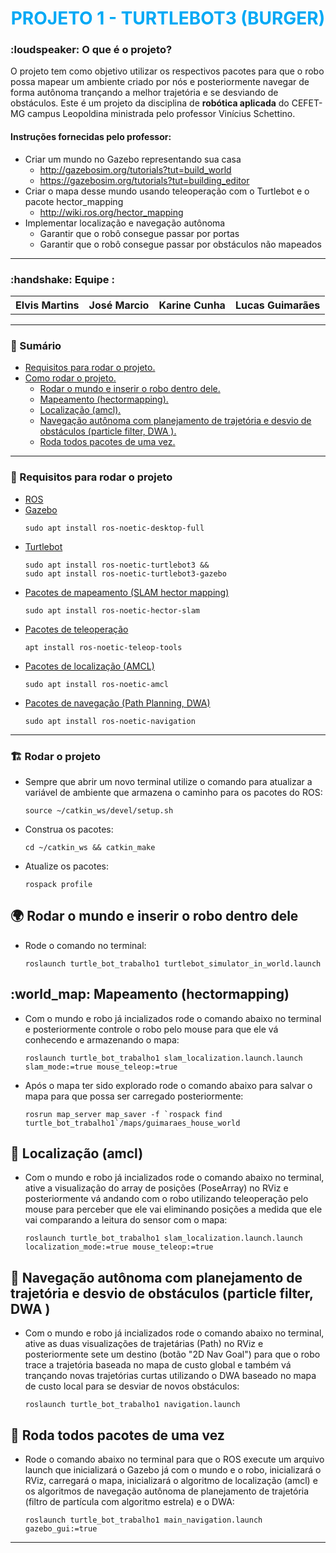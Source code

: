 <h1 align="center" ><b style="color: #03A9F5;">PROJETO 1 - TURTLEBOT3 (BURGER)</b> </h1>

<h3> :loudspeaker: O que é o projeto? </h3>
<p>O projeto tem como objetivo utilizar os respectivos pacotes para que o robo possa mapear um ambiente criado por nós e posteriormente navegar de forma autônoma trançando a melhor trajetória e se desviando de obstáculos. Este é um projeto da disciplina de <b>robótica aplicada</b> do CEFET-MG campus Leopoldina ministrada pelo professor Vinícius Schettino.</p>

<h4>Instruções fornecidas pelo professor: </h4>

- Criar um mundo no Gazebo representando sua casa
  - http://gazebosim.org/tutorials?tut=build_world
  - https://gazebosim.org/tutorials?tut=building_editor
- Criar o mapa desse mundo usando teleoperação com o Turtlebot e o pacote hector_mapping
  - http://wiki.ros.org/hector_mapping
- Implementar localização e navegação autônoma
  - Garantir que o robô consegue passar por portas
  - Garantir que o robô consegue passar por obstáculos não mapeados

<hr>

<h3>:handshake: Equipe : </h3>
<table>
    <tr>
        <th>Elvis Martins</th>
        <th>José Marcio</th>
        <th>Karine Cunha</th>
        <th>Lucas Guimarães</th>
    </tr>
</table>

<hr>

<h3 id="sumario"> 📑 Sumário </h3>

- <a href="#requisitos"> Requisitos para rodar o projeto.</a>
- <a href="#como-rodar">Como rodar o projeto.</a>
  - <a href="#como-rodar-robo-mundo">Rodar o mundo e inserir o robo dentro dele.</a>
  - <a href="#como-rodar-mapeamento">Mapeamento (hectormapping).</a>
  - <a href="#como-rodar-localizacao">Localização (amcl).</a>
  - <a href="#como-rodar-navegacao-autonoma">Navegação autônoma com planejamento de trajetória e desvio de obstáculos (particle filter, DWA ).</a>
  - <a href="#como-rodar-tudo-junto">Roda todos pacotes de uma vez.</a>

<hr>

<h3 id="requisitos"> 🧾 Requisitos para rodar o projeto</h3>

- <a target="_blank" href="https://www.ros.org/">ROS</a>
- <a target="_blank" href="http://gazebosim.org/">Gazebo</a>
    ```shell
    sudo apt install ros-noetic-desktop-full
    ```
- <a target="_blank" href="https://www.turtlebot.com/">Turtlebot</a>
    ```shell
    sudo apt install ros-noetic-turtlebot3 && 
    sudo apt install ros-noetic-turtlebot3-gazebo
    ```
- <a target="_blank" href="http://wiki.ros.org/hector_slam">Pacotes de mapeamento (SLAM hector mapping)</a>
    ```shell
    sudo apt install ros-noetic-hector-slam
    ```
- <a target="_blank" href="http://wiki.ros.org/teleop_tools">Pacotes de teleoperação </a>
    ```shell
    apt install ros-noetic-teleop-tools
    ```
- <a target="_blank" href="http://wiki.ros.org/amcl">Pacotes de localização (AMCL)</a>
    ```shell
    sudo apt install ros-noetic-amcl
    ```
- <a target="_blank" href="http://wiki.ros.org/navigation">Pacotes de navegação (Path Planning, DWA)</a>
    ```shell
    sudo apt install ros-noetic-navigation
    ```

<hr>

<h3 id="como-rodar"> 🏗️ Rodar o projeto</h3>

- Sempre que abrir um novo terminal utilize o comando para atualizar a variável de ambiente que armazena o caminho para os pacotes do ROS:
    ```shell
    source ~/catkin_ws/devel/setup.sh
    ```
- Construa os pacotes:
    ```shell
    cd ~/catkin_ws && catkin_make
    ```
- Atualize os pacotes:
    ```shell
    rospack profile
    ```

<h2 id="como-rodar-robo-mundo"> 🌍 Rodar o mundo e inserir o robo dentro dele</h2>

- Rode o comando no terminal:
    ```shell
    roslaunch turtle_bot_trabalho1 turtlebot_simulator_in_world.launch
    ```

<h2 id="como-rodar-mapeamento"> :world_map: Mapeamento (hectormapping)</h2>

- Com o mundo e robo já incializados rode o comando abaixo no terminal e posteriormente controle o robo pelo mouse para que ele vá conhecendo e armazenando o mapa:
    ```shell
    roslaunch turtle_bot_trabalho1 slam_localization.launch.launch slam_mode:=true mouse_teleop:=true
    ```
- Após o mapa ter sido explorado rode o comando abaixo para salvar o mapa para que possa ser carregado posteriormente:
    ```shell
    rosrun map_server map_saver -f `rospack find turtle_bot_trabalho1`/maps/guimaraes_house_world 
    ```  

<h2 id="como-rodar-localizacao"> 🧭 Localização (amcl)</h2>

- Com o mundo e robo já incializados rode o comando abaixo no terminal, ative a visualização do array de posições (PoseArray) no RViz e posteriormente vá andando com o robo utilizando teleoperação pelo mouse para perceber que ele vai eliminando posições a medida que ele vai comparando a leitura do sensor com o mapa:
    ```shell
    roslaunch turtle_bot_trabalho1 slam_localization.launch.launch localization_mode:=true mouse_teleop:=true
    ```  

<h2 id="como-rodar-navegacao-autonoma"> 🔀 Navegação autônoma com planejamento de trajetória e desvio de obstáculos (particle filter, DWA )</h2>

- Com o mundo e robo já incializados rode o comando abaixo no terminal, ative as duas visualizações de trajetárias (Path) no RViz e posteriormente sete um destino (botão "2D Nav Goal") para que o robo trace a trajetória baseada no mapa de custo global e também vá trançando novas trajetórias curtas utilizando o DWA baseado no mapa de custo local para se desviar de novos obstáculos:
    ```shell
    roslaunch turtle_bot_trabalho1 navigation.launch 
    ```  

<h2 id="como-rodar-tudo-junto"> 💯 Roda todos pacotes de uma vez</h2>

- Rode o comando abaixo no terminal para que o ROS execute um arquivo launch que inicializará o Gazebo já com o mundo e o robo, inicializará o RViz, carregará o mapa, inicializará o algoritmo de localização (amcl) e os algoritmos de navegação autônoma de planejamento de trajetória (filtro de partícula com algoritmo estrela) e o DWA:
    ```shell
    roslaunch turtle_bot_trabalho1 main_navigation.launch gazebo_gui:=true
    ```
<hr>